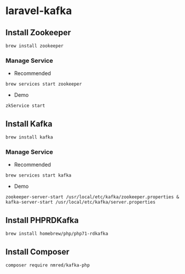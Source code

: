 # laravel-kafka

## Install Zookeeper

`brew install zookeeper`

### Manage Service

* Recommended

`brew services start zookeeper`

* Demo

`zkService start`

## Install Kafka

`brew install kafka`

### Manage Service

* Recommended

`brew services start kafka`

* Demo

`zookeeper-server-start /usr/local/etc/kafka/zookeeper.properties & kafka-server-start /usr/local/etc/kafka/server.properties`

## Install PHPRDKafka

`brew install homebrew/php/php71-rdkafka`

## Install Composer

`composer require nmred/kafka-php`





